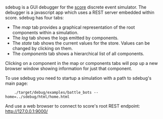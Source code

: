 sdebug is a GUI debugger for the [score](https://crates.io/crates/score) discrete event simulator.
The debugger is a javascript app which uses a REST server embedded within score. sdebug has four tabs:
* The *map* tab provides a graphical representation of the root components within a simulation.
* The *log* tab shows the logs emitted by components.
* The *state* tab shows the current values for the store. Values can be changed by clicking on them.
* The *components* tab shows a hierarchical list of all components.

Clicking on a component in the map or components tabs will pop up a new browser window showing information
for just that component.

To use sdebug you need to startup a simulation with a path to sdebug's main page:

		./target/debug/examples/battle_bots --home=../sdebug/html/home.html

And use a web browser to connect to score's root REST endpoint:
		http://127.0.0.1:9000/

